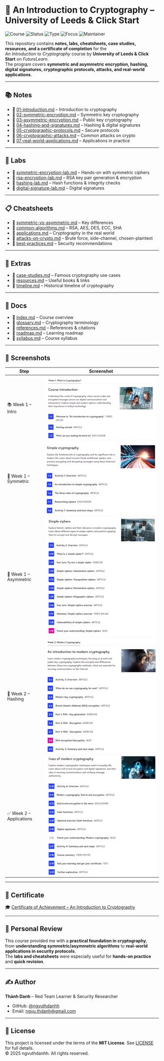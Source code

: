 # 🔐 An Introduction to Cryptography – University of Leeds & Click Start

![Course](https://img.shields.io/badge/University%20of%20Leeds-An%20Introduction%20to%20Cryptography-darkblue?style=flat-square&logo=academia)
![Status](https://img.shields.io/badge/Status-Completed-brightgreen?style=flat-square&logo=verizon)
![Type](https://img.shields.io/badge/Type-Learning%20Project-orange?style=flat-square&logo=notion)
![Focus](https://img.shields.io/badge/Focus-Cryptography-informational?style=flat-square&logo=github)
![Maintainer](https://img.shields.io/badge/Maintainer-Thành%20Danh-blueviolet?style=flat-square&logo=github)

This repository contains **notes, labs, cheatsheets, case studies, resources, and a certificate of completion** for the  
*An Introduction to Cryptography* course by **University of Leeds & Click Start** on *FutureLearn*.  
The program covers **symmetric and asymmetric encryption, hashing, digital signatures, cryptographic protocols, attacks, and real-world applications**.

---

## 📚 Notes
- 📄 [01-introduction.md](./notes/01-introduction.md) – Introduction to cryptography  
- 📄 [02-symmetric-encryption.md](./notes/02-symmetric-encryption.md) – Symmetric key cryptography  
- 📄 [03-asymmetric-encryption.md](./notes/03-asymmetric-encryption.md) – Public key cryptography  
- 📄 [04-hashing-and-signatures.md](./notes/04-hashing-and-signatures.md) – Hashing & digital signatures  
- 📄 [05-cryptographic-protocols.md](./notes/05-cryptographic-protocols.md) – Secure protocols  
- 📄 [06-cryptographic-attacks.md](./notes/06-cryptographic-attacks.md) – Common attacks on crypto  
- 📄 [07-real-world-applications.md](./notes/07-real-world-applications.md) – Applications in practice  

---

## 🧪 Labs
- 🔧 [symmetric-encryption-lab.md](./labs/symmetric-encryption-lab.md) – Hands-on with symmetric ciphers  
- 🔧 [rsa-encryption-lab.md](./labs/rsa-encryption-lab.md) – RSA key pair generation & encryption  
- 🔧 [hashing-lab.md](./labs/hashing-lab.md) – Hash functions & integrity checks  
- 🔧 [digital-signature-lab.md](./labs/digital-signature-lab.md) – Digital signatures  

---

## 📋 Cheatsheets
- 📘 [symmetric-vs-asymmetric.md](./cheatsheets/symmetric-vs-asymmetric.md) – Key differences  
- 📘 [common-algorithms.md](./cheatsheets/common-algorithms.md) – RSA, AES, DES, ECC, SHA  
- 📘 [applications.md](./cheatsheets/applications.md) – Cryptography in the real world  
- 📘 [attacks-on-crypto.md](./cheatsheets/attacks-on-crypto.md) – Brute force, side-channel, chosen-plaintext  
- 📘 [best-practices.md](./cheatsheets/best-practices.md) – Security recommendations  

---

## 🔬 Extras
- 📑 [case-studies.md](./extras/case-studies.md) – Famous cryptography use cases  
- 📑 [resources.md](./extras/resources.md) – Useful books & links  
- 📆 [timeline.md](./extras/timeline.md) – Historical timeline of cryptography  

---

## 📖 Docs
- 📘 [index.md](./docs/index.md) – Course overview  
- 📘 [glossary.md](./docs/glossary.md) – Cryptography terminology  
- 📘 [references.md](./docs/references.md) – References & citations  
- 📘 [roadmap.md](./docs/roadmap.md) – Learning roadmap  
- 📘 [syllabus.md](./docs/syllabus.md) – Course syllabus  

---

## 📸 Screenshots

| Step | Screenshot |
|------|------------|
| 📚 Week 1 – Intro | ![](./screenshots/week1-1.png) |
| 🔑 Week 1 – Symmetric | ![](./screenshots/week1-2.png) |
| 🔐 Week 1 – Asymmetric | ![](./screenshots/week1-3.png) |
| 📝 Week 2 – Hashing | ![](./screenshots/week2-1.png) |
| ✅ Week 2 – Applications | ![](./screenshots/week2-2.png) |

---

## 📜 Certificate
🎓 [Certificate of Achievement – An Introduction to Cryptography](./cert/an-intro-to-cryptography_certificate_of_achievement_fifimkb.pdf)  

---

## 📝 Personal Review
This course provided me with a **practical foundation in cryptography**,  
from **understanding symmetric/asymmetric algorithms** to **real-world applications in security protocols**.  
The **labs and cheatsheets** were especially useful for **hands-on practice** and **quick revision**.

---

## ✍️ Author
**Thành Danh** – Red Team Learner & Security Researcher  

- GitHub: [@ngvuthdanhh](https://github.com/ngvuthdanhh)  
- Email: ngvu.thdanh@gmail.com  

---

## 📄 License
This project is licensed under the terms of the **MIT License**. See [LICENSE](./LICENSE) for full details.  
© 2025 ngvuthdanhh. All rights reserved.  
